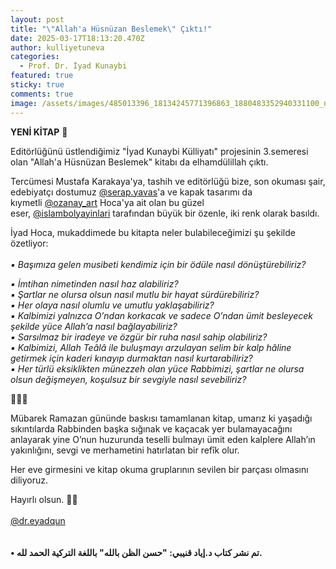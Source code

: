 ```yaml
---
layout: post
title: "\"Allah'a Hüsnüzan Beslemek\" Çıktı!"
date: 2025-03-17T18:13:20.470Z
author: kulliyetuneva
categories:
  - Prof. Dr. İyad Kunaybi
featured: true
sticky: true
comments: true
image: /assets/images/485013396_18134245771396863_1880483352940331100_n.jpg
---
```

**YENİ KİTAP** 📗

Editörlüğünü üstlendiğimiz "İyad Kunaybi Külliyatı" projesinin 3.semeresi olan "Allah'a Hüsnüzan Beslemek" kitabı da elhamdülillah çıktı.

Tercümesi Mustafa Karakaya'ya, tashih ve editörlüğü bize, son okuması şair, edebiyatçı dostumuz [@serap.yavas](https://www.instagram.com/serap.yavas/)'a ve kapak tasarımı da kıymetli [@ozanay_art](https://www.instagram.com/ozanay_art/) Hoca'ya ait olan bu güzel eser, [@islambolyayinlari](https://www.instagram.com/islambolyayinlari/) tarafından büyük bir özenle, iki renk olarak basıldı.

İyad Hoca, mukaddimede bu kitapta neler bulabileceğimizi şu şekilde özetliyor:\
\
*▪ Başımıza gelen musibeti kendimiz için bir ödüle nasıl dönüştürebiliriz?*

*▪ İmtihan nimetinden nasıl haz alabiliriz?*\
*▪ Şartlar ne olursa olsun nasıl mutlu bir hayat sürdürebiliriz?*\
*▪ Her olaya nasıl olumlu ve umutlu yaklaşabiliriz?*\
*▪ Kalbimizi yalnızca O’ndan korkacak ve sadece O’ndan ümit besleyecek şekilde yüce Allah’a nasıl bağlayabiliriz?*\
*▪ Sarsılmaz bir iradeye ve özgür bir ruha nasıl sahip olabiliriz?*\
*▪ Kalbimizi, Allah Teâlâ ile buluşmayı arzulayan selim bir kalp hâline getirmek için kaderi kınayıp durmaktan nasıl kurtarabiliriz?*\
*▪ Her türlü eksiklikten münezzeh olan yüce Rabbimizi, şartlar ne olursa olsun değişmeyen, koşulsuz bir sevgiyle nasıl sevebiliriz?*

🔸️🔸️🔸️

Mübarek Ramazan gününde baskısı tamamlanan kitap, umarız ki yaşadığı sıkıntılarda Rabbinden başka sığınak ve kaçacak yer bulamayacağını anlayarak yine O’nun huzurunda teselli bulmayı ümit eden kalplere Allah’ın yakınlığını, sevgi ve merhametini hatırlatan bir refîk olur.

Her eve girmesini ve kitap okuma gruplarının sevilen bir parçası olmasını diliyoruz.

Hayırlı olsun. 🍃🤲\
\
[@dr.eyadqun](https://www.instagram.com/dr.eyadqun/)\
\
\
**• تم نشر كتاب د.إياد قنيبي: "حسن الظن بالله" باللغة التركية الحمد لله.**